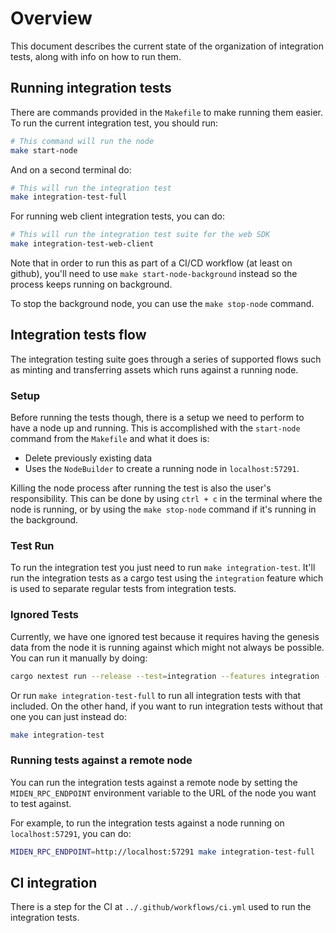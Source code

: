 # Overview

This document describes the current state of the organization of integration tests, along with info on how to run them.

## Running integration tests

There are commands provided in the `Makefile` to make running them easier. To run the current integration test, you should run:

```bash
# This command will run the node
make start-node
```

And on a second terminal do:

```bash
# This will run the integration test
make integration-test-full
```

For running web client integration tests, you can do:

```bash
# This will run the integration test suite for the web SDK
make integration-test-web-client
```

Note that in order to run this as part of a CI/CD workflow (at least on github), you'll need to use `make start-node-background` instead so the process keeps running on background.

To stop the background node, you can use the `make stop-node` command.

## Integration tests flow

The integration testing suite goes through a series of supported flows such as minting and transferring assets which runs against a running node.

### Setup

Before running the tests though, there is a setup we need to perform to have a node up and running. This is accomplished with the `start-node` command from the `Makefile` and what it does is:

- Delete previously existing data
- Uses the `NodeBuilder` to create a running node in `localhost:57291`.

Killing the node process after running the test is also the user's responsibility. This can be done by using `ctrl + c` in the terminal where the node is running, or by using the `make stop-node` command if it's running in the background.

### Test Run

To run the integration test you just need to run `make integration-test`. It'll run the integration tests as a cargo test using the `integration` feature which is used to separate regular tests from integration tests.

### Ignored Tests

Currently, we have one ignored test because it requires having the genesis data
from the node it is running against which might not always be possible. You can
run it manually by doing:

```bash
cargo nextest run --release --test=integration --features integration --run-ignored ignored-only -- import_genesis_accounts_can_be_used_for_transactions
```

Or run `make integration-test-full` to run all integration tests with
that included. On the other hand, if you want to run integration tests without
that one you can just instead do:

```bash
make integration-test
```

### Running tests against a remote node

You can run the integration tests against a remote node by setting the `MIDEN_RPC_ENDPOINT` environment variable to the URL of the node you want to test against.

For example, to run the integration tests against a node running on `localhost:57291`, you can do:

```bash
MIDEN_RPC_ENDPOINT=http://localhost:57291 make integration-test-full
```

## CI integration

There is a step for the CI at `../.github/workflows/ci.yml` used to run the integration tests.
